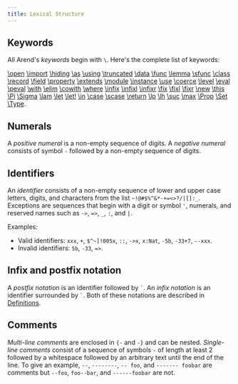 ```yaml
---
title: Lexical Structure
---
```


## Keywords

All Arend's _keywords_ begin with `\`.
Here's the complete list of keywords:

[\open](definitions/modules#open-commands) [\import](definitions/modules#import-commands) [\hiding](definitions/modules#open-commands) [\as](definitions/modules#open-commands) [\using](definitions/modules#open-commands)
[\truncated](definitions/data#truncation) [\data](definitions/data) [\func](definitions/functions) [\lemma](definitions/functions#lemmas) [\sfunc](definitions/functions#sfunc) [\class](definitions/classes) [\record](definitions/records)
[\field](definitions/records) [\property](definitions/records#properties) [\extends](definitions/records) [\module](definitions/modules#modules) [\instance](definitions/classes)
[\use](definitions/coercion) [\coerce](definitions/coercion) [\level](definitions/level) [\eval](definitions/functions#sfunc) [\peval](definitions/functions#sfunc)
[\with](definitions/functions#pattern-matching) [\elim](definitions/functions#elim) [\cowith](definitions/functions#copattern-matching) [\where](definitions/modules#where-blocks)
[\infix](definitions#infix-operators) [\infixl](definitions#infix-operators) [\infixr](definitions#infix-operators) [\fix](definitions#precedence) [\fixl](definitions#precedence) [\fixr](definitions#precedence)
[\new](expressions/class-ext) [\this](definitions/records) [\Pi](expressions/pi) [\Sigma](expressions/sigma) [\lam](expressions/pi) [\let](expressions/let) [\let!](expressions/let) [\in]((expressions/let)) [\case](expressions/case) [\scase](expressions/case#scase) [\return](expressions/case)
[\lp](expressions/universes#level-polymorphism) [\lh](expressions/universes#level-polymorphism) [\suc](expressions/universes#level-polymorphism) [\max](expressions/universes#level-polymorphism)
[\Prop](expressions/universes) [\Set](expressions/universes) [\Type](expressions/universes).

## Numerals

A _positive numeral_ is a non-empty sequence of digits.
A _negative numeral_ consists of symbol `-` followed by a non-empty sequence of digits.

## Identifiers

An _identifier_ consists of a non-empty sequence of lower and upper case letters, digits, and characters from the list `~!@#$%^&*-+=<>?/|[]:_`.
Exceptions are sequences that begin with a digit or symbol `'`, numerals, and reserved names such as `->`, `=>`, `_`, `:`, and `|`.

Examples:

* Valid identifiers: `xxx`, `+`, `$^~]!005x`, `::`, `->x`, `x:Nat`, `-5b`, `-33+7`, `--xxx`.
* Invalid identifiers: `5b`, `-33`, `=>`.

## Infix and postfix notation

A _postfix notation_ is an identifier followed by `` ` ``.
An _infix notation_ is an identifier surrounded by `` ` ``.
Both of these notations are described in [Definitions](definitions).

## Comments

_Multi-line comments_ are enclosed in `{-` and `-}` and can be nested.
_Single-line comments_ consist of a sequence of symbols `-` of length at least 2 followed by a whitespace followed by an arbitrary text until the end of the line.
To give an example, `--`, `--------`, `-- foo`, and `------- foobar` are comments but `--foo`, `foo--bar`, and `------foobar` are not.
